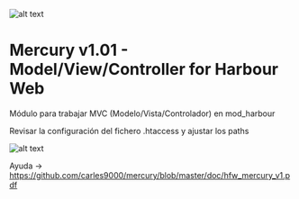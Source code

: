 ﻿![alt text](https://i.postimg.cc/B69ZjLTs/logo-mini.jpg)

Mercury v1.01 - Model/View/Controller for Harbour Web
=====================================================

Módulo para trabajar MVC (Modelo/Vista/Controlador) en mod_harbour

Revisar la configuración del fichero .htaccess y ajustar los paths

![alt text](https://github.com/carles9000/mercury/blob/master/doc/files/mvc-1d.gif)

Ayuda -> https://github.com/carles9000/mercury/blob/master/doc/hfw_mercury_v1.pdf 


